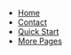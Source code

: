 - [Home](/)
- [Contact](/views/contact.md)
- [Quick Start](/views/quickstart.md)
- [More Pages](/views/more-pages.md)
